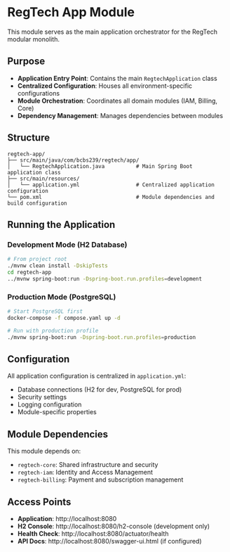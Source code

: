 # RegTech App Module

This module serves as the main application orchestrator for the RegTech modular monolith.

## Purpose

- **Application Entry Point**: Contains the main `RegtechApplication` class
- **Centralized Configuration**: Houses all environment-specific configurations
- **Module Orchestration**: Coordinates all domain modules (IAM, Billing, Core)
- **Dependency Management**: Manages dependencies between modules

## Structure

```
regtech-app/
├── src/main/java/com/bcbs239/regtech/app/
│   └── RegtechApplication.java          # Main Spring Boot application class
├── src/main/resources/
│   └── application.yml                  # Centralized application configuration
└── pom.xml                              # Module dependencies and build configuration
```

## Running the Application

### Development Mode (H2 Database)
```bash
# From project root
./mvnw clean install -DskipTests
cd regtech-app
../mvnw spring-boot:run -Dspring-boot.run.profiles=development
```

### Production Mode (PostgreSQL)
```bash
# Start PostgreSQL first
docker-compose -f compose.yaml up -d

# Run with production profile
./mvnw spring-boot:run -Dspring-boot.run.profiles=production
```

## Configuration

All application configuration is centralized in `application.yml`:
- Database connections (H2 for dev, PostgreSQL for prod)
- Security settings
- Logging configuration
- Module-specific properties

## Module Dependencies

This module depends on:
- `regtech-core`: Shared infrastructure and security
- `regtech-iam`: Identity and Access Management
- `regtech-billing`: Payment and subscription management

## Access Points

- **Application**: http://localhost:8080
- **H2 Console**: http://localhost:8080/h2-console (development only)
- **Health Check**: http://localhost:8080/actuator/health
- **API Docs**: http://localhost:8080/swagger-ui.html (if configured)